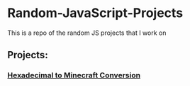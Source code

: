 # Random-JavaScript-Projects
This is a repo of the random JS projects that I work on

## Projects:

### [Hexadecimal to Minecraft Conversion](https://github.com/funnyboy-roks/Random-JavaScript-Projects/tree/master/Hexadecimal-To-MC-Conversion)
